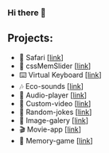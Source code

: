 ### Hi there 👋

## Projects:
- :giraffe: Safari [[link](https://ywvv.github.io/Safari/)]
- :hatched_chick: cssMemSlider [[link](https://ywvv.github.io/cssMemSlider/cssMemSlider/)]
- :keyboard: Virtual Keyboard [[link](https://ywvv.github.io/virtual-keyboard/)]
- :notes: Eco-sounds [[link](https://ywvv.github.io/JS30/eco-sounds/)]
- :musical_note: Audio-player [[link](https://ywvv.github.io/JS30/audio-player/)]
- :vhs: Custom-video [[link](https://ywvv.github.io/JS30/custom-video/)]
- :ledger: Random-jokes [[link](https://ywvv.github.io/JS30/random-jokes/)]
- :sunrise: Image-galery [[link](https://ywvv.github.io/JS30/image-galery/)]
- :clapper: Movie-app [[link](https://ywvv.github.io/JS30/movie-app/)]
- :paw_prints: Memory-game [[link](https://ywvv.github.io/JS30/memory-game/)]

